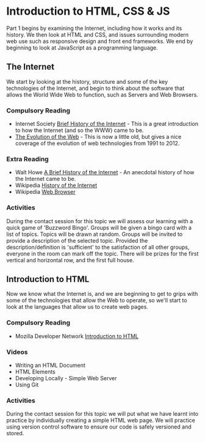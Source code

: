 # Introduction to HTML, CSS & JS

Part 1 begins by examining the Internet, including how it works and its history. We then look at HTML and CSS, and issues surrounding modern web use such as responsive design and front end frameworks. We end by beginning to look at JavaScript as a programming language.

## The Internet

We start by looking at the history, structure and some of the key technologies of the Internet, and begin to think about the software that allows the World Wide Web to function, such as Servers and Web Browsers.

### Compulsory Reading

* Internet Society [Brief History of the Internet](https://www.internetsociety.org/internet/history-internet/brief-history-internet/) - This is a great introduction to how the Internet (and so the WWW) came to be.
*  [The Evolution of the Web](http://evolutionofweb.appspot.com/?hl=en-gb) - This is now a little old, but gives a nice coverage of the evolution of web technologies from 1991 to 2012.


### Extra Reading

* Walt Howe [A Brief History of the Internet](http://www.walthowe.com/navnet/history.html) - An anecdotal history of how the Internet came to be.
* Wikipedia [History of the Internet](https://en.wikipedia.org/wiki/History_of_the_Internet)
* Wikipedia [Web Browser](https://en.wikipedia.org/wiki/Web_browser)


### Activities

During the contact session for this topic we will assess our learning with a quick game of 'Buzzword Bingo'. Groups will be given a bingo card with a list of topics. Topics will be drawn at random. Groups will be invited to provide a description of the selected topic. Provided the description/definition is 'sufficient' to the satisfaction of all other groups, everyone in the room can mark off the topic. There will be prizes for the first vertical and horizontal row, and the first full house.


## Introduction to HTML

Now we know what the Internet is, and we are beginning to get to grips with some of the technologies that allow the Web to operate, so we'll start to look at the languages that allow us to create web pages.

### Compulsory Reading

* Mozilla Developer Network [Introduction to HTML](https://developer.mozilla.org/en-US/docs/Learn/HTML/Introduction_to_HTML)


### Videos

* Writing an HTML Document
* HTML Elements
* Developing Locally - Simple Web Server
* Using Git


### Activities

During the contact session for this topic we will put what we have learnt into practice by individually creating a simple HTML web page. We will practice using version control software to ensure our code is safely versioned and stored.   
